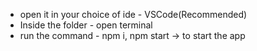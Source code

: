 
- open it in your choice of ide - VSCode(Recommended)
- Inside the folder - open terminal
- run the command - npm i, npm start -> to start the app
